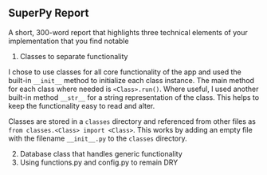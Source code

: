 ## SuperPy Report

A short, 300-word report that highlights three technical elements of your implementation that you find notable

1. Classes to separate functionality

I chose to use classes for all core functionality of the app and used the built-in `__init__` method to initialize each class instance. The main method for each class where needed is `<Class>.run()`. Where useful, I used another built-in method `__str__` for a string representation of the class. This helps to keep the functionality easy to read and alter.

Classes are stored in a `classes` directory and referenced from other files as `from classes.<Class> import <Class>`. This works by adding an empty file with the filename `__init__.py` to the `classes` directory.

2. Database class that handles generic functionality
3. Using functions.py and config.py to remain DRY
